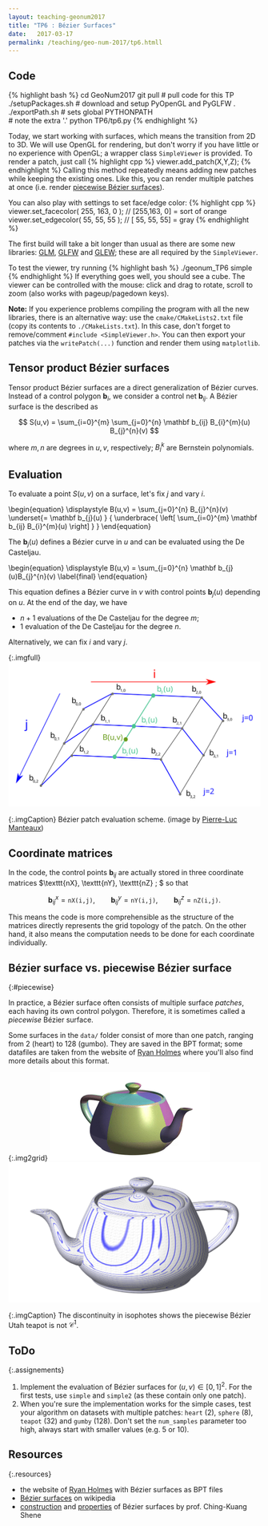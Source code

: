 ```yaml
---
layout: teaching-geonum2017
title: "TP6 : Bézier Surfaces"
date:   2017-03-17
permalink: /teaching/geo-num-2017/tp6.htmll
---
```


## Code

{% highlight bash %}
cd GeoNum2017
git pull            # pull code for this TP
./setupPackages.sh  # download and setup PyOpenGL and PyGLFW
. ./exportPath.sh   # sets global PYTHONPATH  
                    # note the extra '.'
python TP6/tp6.py
{% endhighlight %}

Today, we start working with surfaces, which means the transition from 2D to 3D.
We will use OpenGL for rendering, but don't worry if you have little or no experience with OpenGL;
a wrapper class `SimpleViewer` is provided. To render a patch, just call
{% highlight cpp %}
viewer.add_patch(X,Y,Z);
{% endhighlight %}
Calling this method repeatedly means adding new patches while keeping the existing ones.
Like this, you can render multiple patches at once (i.e. render [piecewise Bézier surfaces](#piecewise)).

You can also play with settings to set face/edge color:
{% highlight cpp %}
viewer.set_facecolor( 255, 163,   0 ); // [255,163,  0] = sort of orange
viewer.set_edgecolor(  55,  55,  55 ); // [ 55, 55, 55] = gray
{% endhighlight %}

The first build will take a bit longer than usual as there are some new libraries:
[GLM](http://glm.g-truc.net/0.9.7/index.html),
[GLFW](http://www.glfw.org/)
and
[GLEW](http://glew.sourceforge.net/);
these are all required by the `SimpleViewer`. 

To test the viewer, try running
{% highlight bash %}
./geonum_TP6 simple
{% endhighlight %}
If everything goes well, you should see a cube.
The viewer can be controlled with the mouse: click and drag to rotate, scroll to zoom (also works with pageup/pagedown keys).

**Note:**
If you experience problems compiling the program with all the new libraries, there is an alternative way: use the `cmake/CMakeLists2.txt` file
(copy its contents to `./CMakeLists.txt`). In this case, don't forget to remove/comment `#include <SimpleViewer.h>`.  You can then export your patches via the `writePatch(...)` function and render them using `matplotlib`.

## Tensor product Bézier surfaces
Tensor product Bézier surfaces are a direct generalization of Bézier curves.
Instead of a control polygon $\mathbf b_i$, we consider a control net $\mathbf b_{ij}$.
A Bézier surface is the described as

$$
S(u,v) = \sum_{i=0}^{m} \sum_{j=0}^{n} \mathbf b_{ij} B_{i}^{m}(u) B_{j}^{n}(v)
$$

where $m,n$ are degrees in $u,v$, respectively; $B_{l}^{k}$ are Bernstein polynomials.


## Evaluation
To evaluate a point $S(u,v)$ on a surface, let's fix $j$ and vary $i$.

\begin{equation}
\displaystyle B(u,v) = 
\sum_{j=0}^{n} 
B_{j}^{n}(v)
\underset{= \mathbf b_{j}(u) }
{
\underbrace{
\left[
\sum_{i=0}^{m} 
\mathbf b_{ij} 
B_{i}^{m}(u) 
\right]
}
}
\end{equation}

The $\mathbf b_{j}(u)$ defines a Bézier curve in $u$ and can be evaluated using the De Casteljau.

\begin{equation}
\displaystyle B(u,v) = 
\sum_{j=0}^{n} 
\mathbf b_{j}(u)B_{j}^{n}(v)
\label{final}
\end{equation}

This equation defines a Bézier curve in $v$ with control points $\mathbf b_{j}(u)$ depending on $u$. At the end of the day, we have

* $n+1$ evaluations of the De Casteljau for the degree $m$;
* $1$ evaluation of the De Casteljau for the degree $n$.

Alternatively, we can fix $i$ and vary $j$.

{:.imgfull}
![algo](/assets/geo-num-2016/Bezier_surf_algo.svg)

{:.imgCaption}
Bézier patch evaluation scheme. (image by [Pierre-Luc Manteaux](https://team.inria.fr/imagine/pierre-luc-manteaux/))


## Coordinate matrices
In the code, the control points $\mathbf b_{ij}$ are actually stored in three coordinate matrices $\texttt{nX}, \texttt{nY}, \texttt{nZ} \; $ so that

$$
\mathbf b_{ij}^x = \texttt{nX(i,j)}, \qquad
\mathbf b_{ij}^y = \texttt{nY(i,j)}, \qquad
\mathbf b_{ij}^z = \texttt{nZ(i,j)}.
$$

This means the code is more comprehensible as the structure of the matrices directly represents the grid topology of the patch.
On the other hand, it also means the computation needs to be done for each coordinate individually.


## Bézier surface vs. piecewise Bézier surface
{:#piecewise}

In practice, a Bézier surface often consists of multiple surface *patches*, each having its own control polygon.
Therefore, it is sometimes called a *piecewise* Bézier surface.

Some surfaces in the `data/` folder consist of more than one patch, ranging from 2 (heart) to 128 (gumbo).
They are saved in the BPT format; some datafiles are taken from the website of [Ryan Holmes](http://www.holmes3d.net/graphics/roffview/tools/patchoff/) where you'll also find more details about this format.


{:.img2grid}
![teapot isophotes](/assets/teapot.gif)
![teapot isophotes](/assets/geo-num-2016/teapot_isophotes.png)

{:.imgCaption}
The discontinuity in isophotes shows the piecewise Bézier Utah teapot is not $\mathcal C^1$.

## ToDo

{:.assignements}
1. Implement the evaluation of Bézier surfaces for $(u,v) \in [0,1]^2$. For the first tests, use `simple` and `simple2` (as these contain only one patch).
2. When you're sure the implementation works for the simple cases, test your algorithm on datasets with multiple patches:
`heart` (2),  `sphere` (8),  `teapot` (32) and `gumby` (128). Don't set the `num_samples` parameter too high, always start with smaller values (e.g. 5 or 10).

## Resources

{:.resources}
* the website of [Ryan Holmes](http://www.holmes3d.net/graphics/roffview/tools/patchoff/) with Bézier surfaces as BPT files
* [Bézier surfaces](https://en.wikipedia.org/wiki/B%C3%A9zier_surface) on wikipedia
* [construction](http://www.cs.mtu.edu/~shene/COURSES/cs3621/NOTES/surface/bezier-construct.html) and [properties](http://www.cs.mtu.edu/~shene/COURSES/cs3621/NOTES/surface/bezier-properties.html) of Bézier surfaces by prof. Ching-Kuang Shene
